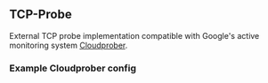 ## TCP-Probe

External TCP probe implementation compatible with Google's active monitoring system [Cloudprober](https://github.com/google/cloudprober).

### Example Cloudprober config

